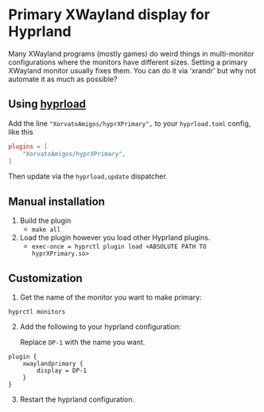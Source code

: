 # Primary XWayland display for Hyprland


Many XWayland programs (mostly games) do weird things in multi-monitor configurations where the monitors have different sizes.
Setting a primary XWayland monitor usually fixes them. You can do it via 'xrandr' but why not automate it as much as possible?

## Using [hyprload](https://github.com/Duckonaut/hyprload)
Add the line `"XorvatoAmigos/hyprXPrimary",` to your `hyprload.toml` config, like this

```toml
plugins = [
    "XorvatoAmigos/hyprXPrimary",
]
```

Then update via the `hyprload,update` dispatcher.

## Manual installation

1. Build the plugin 
    - `make all`
2. Load the plugin however you load other Hyprland plugins.
    - `exec-once = hyprctl plugin load <ABSOLUTE PATH TO hyprXPrimary.so>`

## Customization

1. Get the name of the monitor you want to make primary:
   
```
hyprctl monitors
```

2. Add the following to your hyprland configuration:

    Replace `DP-1` with the name you want.

```
plugin {
    xwaylandprimary {
        display = DP-1
    }
}
```

3. Restart the hyprland configuration.